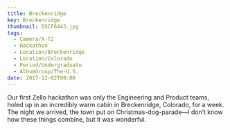 ```yaml
---
title: Breckenridge
key: Breckenridge
thumbnail: DSCF6443.jpg
tags:
  - Camera/X-T2
  - Hackathon
  - Location/Breckenridge
  - Location/Colorado
  - Period/Undergraduate
  - AlbumGroup/The-U.S.
date: 2017-12-02T00:00
---
```

Our first Zello hackathon was only the Engineering and Product teams, holed up in an incredibly warm cabin in Breckenridge, Colorado, for a week. The night we arrived, the town put on Christmas-dog-parade—I don’t know how these things combine, but it was wonderful.
